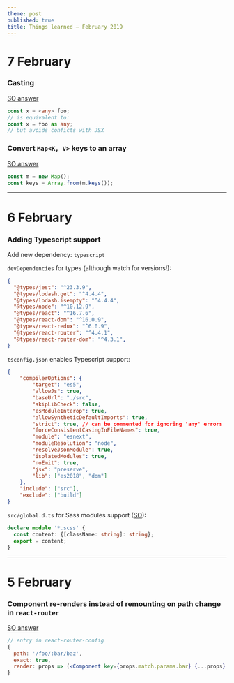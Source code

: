```yaml
---
theme: post
published: true
title: Things learned – February 2019
---
```

# 7 February

### Casting

[SO answer](https://stackoverflow.com/questions/37613981/how-to-use-a-typescript-cast-with-jsx-tsx)

```typescript
const x = <any> foo;
// is equivalent to:
const x = foo as any;
// but avoids conficts with JSX
```

### Convert `Map<K, V>` keys to an array

[SO answer](https://stackoverflow.com/a/35341828)

```js
const m = new Map();
const keys = Array.from(m.keys());
```

---

# 6 February

### Adding Typescript support

Add new dependency: `typescript`

`devDependencies` for types (although watch for versions!):

```json
{
  "@types/jest": "^23.3.9",
  "@types/lodash.get": "^4.4.4",
  "@types/lodash.isempty": "^4.4.4",
  "@types/node": "^10.12.9",
  "@types/react": "^16.7.6",
  "@types/react-dom": "^16.0.9",
  "@types/react-redux": "^6.0.9",
  "@types/react-router": "^4.4.1",
  "@types/react-router-dom": "^4.3.1",
}
```

`tsconfig.json` enables Typescript support:

```json
{
	"compilerOptions": {
		"target": "es5",
		"allowJs": true,
		"baseUrl": "./src",
		"skipLibCheck": false,
		"esModuleInterop": true,
		"allowSyntheticDefaultImports": true,
		"strict": true, // can be commented for ignoring 'any' errors
		"forceConsistentCasingInFileNames": true,
		"module": "esnext",
		"moduleResolution": "node",
		"resolveJsonModule": true,
		"isolatedModules": true,
		"noEmit": true,
		"jsx": "preserve",
		"lib": ["es2018", "dom"]
	},
	"include": ["src"],
	"exclude": ["build"]
}
```

`src/global.d.ts` for Sass modules support ([SO](https://stackoverflow.com/questions/51038522/how-to-import-scss-file-as-variable-in-react-with-typescript)):
```ts
declare module '*.scss' {
  const content: {[className: string]: string};
  export = content;
}
```

---

# 5 February

### Component re-renders instead of remounting on path change in `react-router`

[SO answer](https://stackoverflow.com/a/49441836)

```jsx
// entry in react-router-config
{
  path: '/foo/:bar/baz',
  exact: true,
  render: props => (<Component key={props.match.params.bar} {...props} />)
}
```
